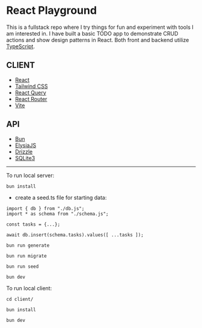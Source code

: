 # React Playground

This is a fullstack repo where I try things for fun and experiment with tools I am interested in.
I have built a basic TODO app to demonstrate CRUD actions and show design patterns in React. 
Both front and backend utilize [TypeScript](https://www.typescriptlang.org/).

## CLIENT

- [React](https://react.dev/)
- [Tailwind CSS](https://tailwindcss.com/)
- [React Query](https://tanstack.com/)
- [React Router](https://reactrouter.com/en/main)
- [Vite](https://vitejs.dev/)

## API

- [Bun](https://bun.sh/)
- [ElysiaJS](https://elysiajs.com/)
- [Drizzle](https://orm.drizzle.team/)
- [SQLite3](https://bun.sh/docs/api/sqlite)

---

To run local server:

```
bun install
```

- create a seed.ts file for starting data:

```
import { db } from "./db.js";
import * as schema from "./schema.js";

const tasks = {...};

await db.insert(schema.tasks).values([ ...tasks ]);
```

```
bun run generate
```

```
bun run migrate
```

```
bun run seed
```

```
bun dev
```

To run local client:

```
cd client/
```

```
bun install
```

```
bun dev
```

